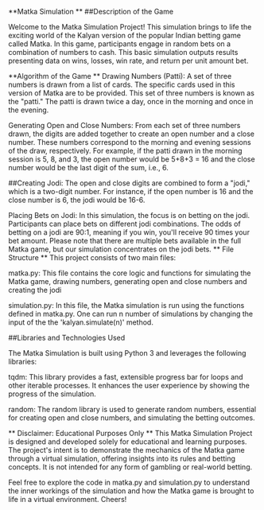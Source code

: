 **Matka Simulation
**
##Description of the Game

Welcome to the Matka Simulation Project! This simulation brings to life the exciting world of the Kalyan version of the popular Indian betting game called Matka. In this game, participants engage in random bets on a combination of numbers to cash.  This basic simulation outputs results presenting data on wins, losses, win rate, and return per unit amount bet.

**Algorithm of the Game
**
Drawing Numbers (Patti): A set of three numbers is drawn from a list of cards. The specific cards used in this version of Matka are to be provided. This set of three numbers is known as the "patti." The patti is drawn twice a day, once in the morning and once in the evening.

Generating Open and Close Numbers: From each set of three numbers drawn, the digits are added together to create an open number and a close number. These numbers correspond to the morning and evening sessions of the draw, respectively. For example, if the patti drawn in the morning session is 5, 8, and 3, the open number would be 5+8+3 = 16 and the close number would be the last digit of the sum, i.e., 6.

##Creating Jodi: The open and close digits are combined to form a "jodi," which is a two-digit number. For instance, if the open number is 16 and the close number is 6, the jodi would be 16-6.

Placing Bets on Jodi: In this simulation, the focus is on betting on the jodi. Participants can place bets on different jodi combinations. The odds of betting on a jodi are 90:1, meaning if you win, you'll receive 90 times your bet amount. Please note that there are multiple bets available in the full Matka game, but our simulation concentrates on the jodi bets.
**
File Structure
**
This project consists of two main files:

matka.py: This file contains the core logic and functions for simulating the Matka game, drawing numbers, generating open and close numbers and creating the jodi

simulation.py: In this file, the Matka simulation is run using the functions defined in matka.py. One can run n number of simulations by changing the input of the the 'kalyan.simulate(n)' method.

##Libraries and Technologies Used

The Matka Simulation  is built using Python 3 and leverages the following libraries:

tqdm: This library provides a fast, extensible progress bar for loops and other iterable processes. It enhances the user experience by showing the progress of the simulation.

random: The random library is used to generate random numbers, essential for creating open and close numbers, and simulating the betting outcomes.

**
Disclaimer: Educational Purposes Only
**
This Matka Simulation Project is designed and developed solely for educational and learning purposes. The project's intent is to demonstrate the mechanics of the Matka game through a virtual simulation, offering insights into its rules and betting concepts. It is not intended for any form of gambling or real-world betting.


Feel free to explore the code in matka.py and simulation.py to understand the inner workings of the simulation and how the Matka game is brought to life in a virtual environment. Cheers!
